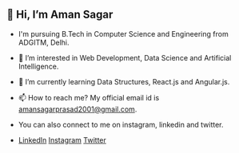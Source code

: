 ## 👋 Hi, I’m Aman Sagar
- I'm pursuing B.Tech in Computer Science and Engineering from ADGITM, Delhi.
- 👀 I’m interested in Web Development, Data Science and Artificial Intelligence.
- 🌱 I’m currently learning Data Structures, React.js and Angular.js.
- 📫 How to reach me? My official email id is amansagarprasad2001@gmail.com. 
- You can also connect to me on instagram, linkedin and twitter.

- <a href="https://www.linkedin.com/in/">LinkedIn</a>&nbsp;<a href="https://www.instagram.com/aman.sagar.2001/">Instagram</a>&nbsp;<a href="https://twitter.com/amansagar_">Twitter </a>



<!---
aman-sagar-21/aman-sagar-21 is a ✨ special ✨ repository because its `README.md` (this file) appears on your GitHub profile.
You can click the Preview link to take a look at your changes.
--->
